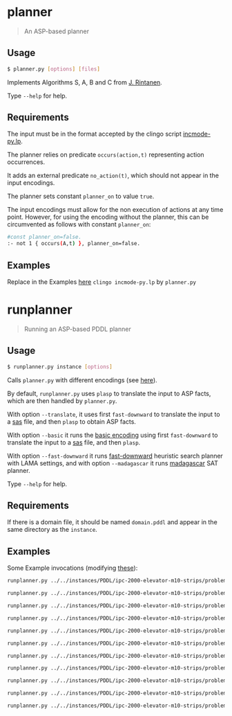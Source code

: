 # planner
> An ASP-based planner

## Usage
```bash
$ planner.py [options] [files]
```
Implements Algorithms S, A, B and C from [J. Rintanen](https://users.ics.aalto.fi/rintanen/jussi/satplan.html). 

Type ``--help`` for help.

## Requirements
The input must be in the format accepted by the clingo script [incmode-py.lp](https://github.com/potassco/clingo/blob/master/examples/clingo/iclingo/incmode-py.lp).

The planner relies on predicate `occurs(action,t)` representing action occurrences.

It adds an external predicate `no_action(t)`, which should not appear in the input encodings.

The planner sets constant `planner_on` to value `true`.

The input encodings must allow for the non execution of actions at any time point.
However, for using the encoding without the planner, 
this can be circumvented as follows with constant `planner_on`:
```bash
#const planner_on=false.
:- not 1 { occurs(A,t) }, planner_on=false.
```

## Examples
Replace in the Examples [here](https://github.com/potassco/plasp/blob/master/encodings/strips/README.md) `clingo incmode-py.lp` by `planner.py`




# runplanner
> Running an ASP-based PDDL planner

## Usage
```bash
$ runplanner.py instance [options]
```

Calls `planner.py` with different encodings (see [here](https://github.com/potassco/plasp/blob/master/encodings/strips/README.md)). 

By default, `runplanner.py` uses `plasp` to translate the input to ASP facts, 
which are then handled by `planner.py`.

With option `--translate`, it uses first `fast-downward` to translate the input to a [sas](http://www.fast-downward.org/TranslatorOutputFormat) file, 
and then `plasp` to obtain ASP facts.

With option `--basic` it runs the [basic encoding](https://github.com/javier-romero/plasp/blob/master/encodings/planner/basic.lp) using first `fast-downward` to translate the input to a [sas](http://www.fast-downward.org/TranslatorOutputFormat) file, and then `plasp`.

With option `--fast-downward` it runs [fast-downward](http://www.fast-downward.org/) heuristic search planner with LAMA settings, 
and with option `--madagascar` it runs [madagascar](https://users.ics.aalto.fi/rintanen/jussi/satplan.html) SAT planner.

Type ``--help`` for help.

## Requirements
If there is a domain file, it should be named `domain.pddl` and appear in the same directory as the `instance`.

## Examples
Some Example invocations (modifying [these](https://github.com/potassco/plasp/blob/master/encodings/strips/README.md)):
```bash
runplanner.py ../../instances/PDDL/ipc-2000-elevator-m10-strips/problem-04-00.pddl 

runplanner.py ../../instances/PDDL/ipc-2000-elevator-m10-strips/problem-04-00.pddl --closure=0

runplanner.py ../../instances/PDDL/ipc-2000-elevator-m10-strips/problem-04-00.pddl --closure=1

runplanner.py ../../instances/PDDL/ipc-2000-elevator-m10-strips/problem-04-00.pddl --closure=2

runplanner.py ../../instances/PDDL/ipc-2000-elevator-m10-strips/problem-04-00.pddl --parallel=1

runplanner.py ../../instances/PDDL/ipc-2000-elevator-m10-strips/problem-04-00.pddl --parallel=2

runplanner.py ../../instances/PDDL/ipc-2000-elevator-m10-strips/problem-04-00.pddl --parallel=1 --redundancy

runplanner.py ../../instances/PDDL/ipc-2000-elevator-m10-strips/problem-04-00.pddl --parallel=2 --redundancy

runplanner.py ../../instances/PDDL/ipc-2000-elevator-m10-strips/problem-04-00.pddl --postprocess

runplanner.py ../../instances/PDDL/ipc-2000-elevator-m10-strips/problem-04-00.pddl --parallel=1 --postprocess

runplanner.py ../../instances/PDDL/ipc-2000-elevator-m10-strips/problem-04-00.pddl --parallel=2 --postprocess
```

